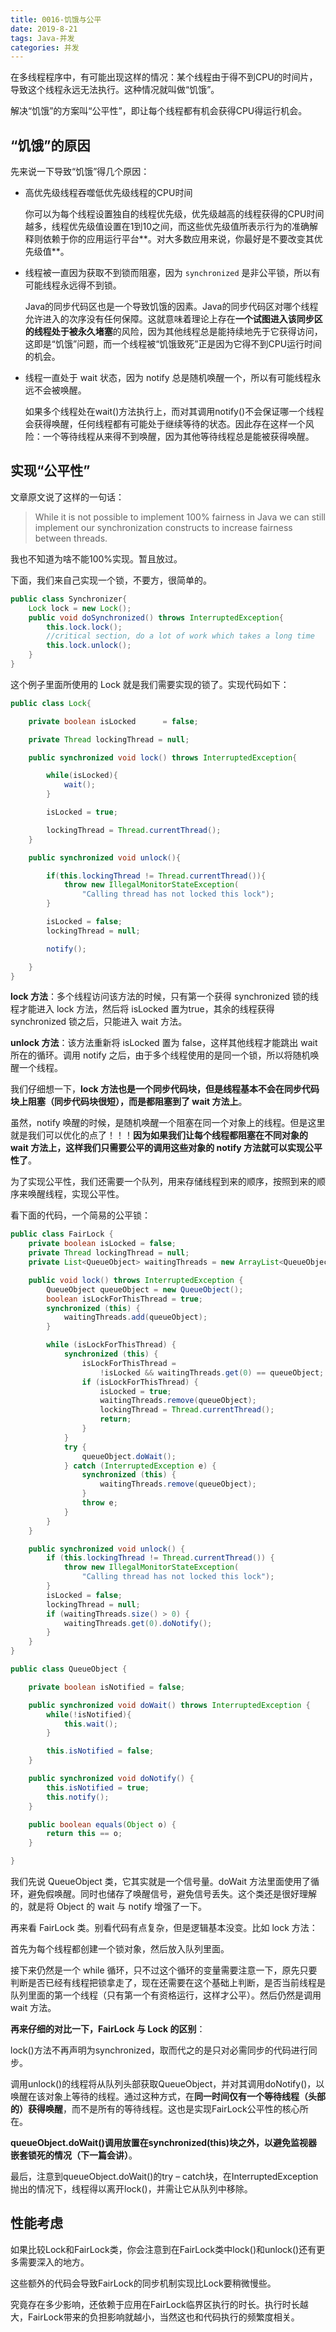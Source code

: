 ```yaml
---
title: 0016-饥饿与公平
date: 2019-8-21
tags: Java-并发
categories: 并发
---
```




在多线程程序中，有可能出现这样的情况：某个线程由于得不到CPU的时间片，导致这个线程永远无法执行。这种情况就叫做“饥饿”。

解决“饥饿”的方案叫“公平性”，即让每个线程都有机会获得CPU得运行机会。



## “饥饿”的原因

先来说一下导致“饥饿”得几个原因：

- 高优先级线程吞噬低优先级线程的CPU时间

  你可以为每个线程设置独自的线程优先级，优先级越高的线程获得的CPU时间越多，线程优先级值设置在1到10之间，而这些优先级值所表示行为的准确解释则依赖于你的应用运行平台**。对大多数应用来说，你最好是不要改变其优先级值**。

- 线程被一直因为获取不到锁而阻塞，因为 `synchronized` 是非公平锁，所以有可能线程永远得不到锁。

  Java的同步代码区也是一个导致饥饿的因素。Java的同步代码区对哪个线程允许进入的次序没有任何保障。这就意味着理论上存在**一个试图进入该同步区的线程处于被永久堵塞**的风险，因为其他线程总是能持续地先于它获得访问，这即是“饥饿”问题，而一个线程被“饥饿致死”正是因为它得不到CPU运行时间的机会。

- 线程一直处于 wait 状态，因为 notify 总是随机唤醒一个，所以有可能线程永远不会被唤醒。

  如果多个线程处在wait()方法执行上，而对其调用notify()不会保证哪一个线程会获得唤醒，任何线程都有可能处于继续等待的状态。因此存在这样一个风险：一个等待线程从来得不到唤醒，因为其他等待线程总是能被获得唤醒。



## 实现“公平性”

文章原文说了这样的一句话：

> While it is not possible to implement 100% fairness in Java we can still implement our synchronization constructs to increase fairness between threads.

我也不知道为啥不能100%实现。暂且放过。

下面，我们来自己实现一个锁，不要方，很简单的。

```java
public class Synchronizer{
    Lock lock = new Lock();
    public void doSynchronized() throws InterruptedException{
        this.lock.lock();
        //critical section, do a lot of work which takes a long time
        this.lock.unlock();
    }
}
```

这个例子里面所使用的 Lock 就是我们需要实现的锁了。实现代码如下：

```java
public class Lock{

    private boolean isLocked      = false;

    private Thread lockingThread = null;

    public synchronized void lock() throws InterruptedException{

        while(isLocked){
            wait();
        }

        isLocked = true;

        lockingThread = Thread.currentThread();
    }

    public synchronized void unlock(){

        if(this.lockingThread != Thread.currentThread()){
            throw new IllegalMonitorStateException(
                "Calling thread has not locked this lock");
        }

        isLocked = false;
        lockingThread = null;

        notify();

    }
}
```

**lock 方法**：多个线程访问该方法的时候，只有第一个获得 synchronized 锁的线程才能进入 lock 方法，然后将 isLocked 置为true，其余的线程获得 synchronized 锁之后，只能进入 wait 方法。

**unlock 方法**：该方法重新将 isLocked 置为 false，这样其他线程才能跳出 wait 所在的循环。调用 notify 之后，由于多个线程使用的是同一个锁，所以将随机唤醒一个线程。

我们仔细想一下，**lock 方法也是一个同步代码块，但是线程基本不会在同步代码块上阻塞（同步代码块很短），而是都阻塞到了 wait 方法上**。

虽然，notify 唤醒的时候，是随机唤醒一个阻塞在同一个对象上的线程。但是这里就是我们可以优化的点了！！！**因为如果我们让每个线程都阻塞在不同对象的 wait 方法上，这样我们只需要公平的调用这些对象的 notify 方法就可以实现公平性了**。

为了实现公平性，我们还需要一个队列，用来存储线程到来的顺序，按照到来的顺序来唤醒线程，实现公平性。

看下面的代码，一个简易的公平锁：

```java
public class FairLock {
    private boolean isLocked = false;
    private Thread lockingThread = null;
    private List<QueueObject> waitingThreads = new ArrayList<QueueObject>();

    public void lock() throws InterruptedException {
        QueueObject queueObject = new QueueObject();
        boolean isLockForThisThread = true;
        synchronized (this) {
            waitingThreads.add(queueObject);
        }

        while (isLockForThisThread) {
            synchronized (this) {
                isLockForThisThread =
                    !isLocked && waitingThreads.get(0) == queueObject;
                if (isLockForThisThread) {
                    isLocked = true;
                    waitingThreads.remove(queueObject);
                    lockingThread = Thread.currentThread();
                    return;
                }
            }
            try {
                queueObject.doWait();
            } catch (InterruptedException e) {
                synchronized (this) {
                    waitingThreads.remove(queueObject);
                }
                throw e;
            }
        }
    }

    public synchronized void unlock() {
        if (this.lockingThread != Thread.currentThread()) {
            throw new IllegalMonitorStateException(
                "Calling thread has not locked this lock");
        }
        isLocked = false;
        lockingThread = null;
        if (waitingThreads.size() > 0) {
            waitingThreads.get(0).doNotify();
        }
    }
}
```

```java
public class QueueObject {

    private boolean isNotified = false;

    public synchronized void doWait() throws InterruptedException {
        while(!isNotified){
            this.wait();
        }

        this.isNotified = false;
    }

    public synchronized void doNotify() {
        this.isNotified = true;
        this.notify();
    }

    public boolean equals(Object o) {
        return this == o;
    }

}
```

我们先说 QueueObject 类，它其实就是一个信号量。doWait 方法里面使用了循环，避免假唤醒。同时也储存了唤醒信号，避免信号丢失。这个类还是很好理解的，就是将 Object 的 wait 与 notify 增强了一下。

再来看 FairLock 类。别看代码有点复杂，但是逻辑基本没变。比如 lock 方法：

首先为每个线程都创建一个锁对象，然后放入队列里面。

接下来仍然是一个 while 循环，只不过这个循环的变量需要注意一下，原先只要判断是否已经有线程把锁拿走了，现在还需要在这个基础上判断，是否当前线程是队列里面的第一个线程（只有第一个有资格运行，这样才公平）。然后仍然是调用 wait 方法。



**再来仔细的对比一下，FairLock 与 Lock 的区别**：

lock()方法不再声明为synchronized，取而代之的是只对必需同步的代码进行同步。

调用unlock()的线程将从队列头部获取QueueObject，并对其调用doNotify()，以唤醒在该对象上等待的线程。通过这种方式，在**同一时间仅有一个等待线程（头部的）获得唤醒**，而不是所有的等待线程。这也是实现FairLock公平性的核心所在。

**queueObject.doWait()调用放置在synchronized(this)块之外，以避免监视器嵌套锁死的情况（下一篇会讲）**。

最后，注意到queueObject.doWait()的try – catch块，在InterruptedException抛出的情况下，线程得以离开lock()，并需让它从队列中移除。



## 性能考虑

如果比较Lock和FairLock类，你会注意到在FairLock类中lock()和unlock()还有更多需要深入的地方。

这些额外的代码会导致FairLock的同步机制实现比Lock要稍微慢些。

究竟存在多少影响，还依赖于应用在FairLock临界区执行的时长。执行时长越大，FairLock带来的负担影响就越小，当然这也和代码执行的频繁度相关。